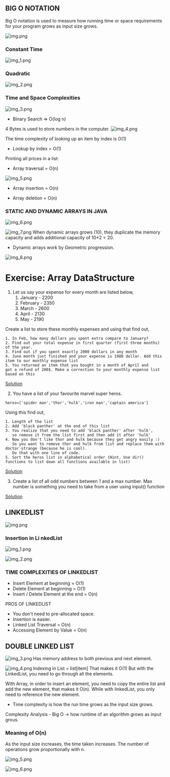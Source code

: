 ## BIG O NOTATION
Big O notation is used to measure how running time or space requirements for your program grows as input size grows.

![img.png](images/img.png)

### Constant Time
![img_1.png](images/img_1.png)

### Quadratic 
![img_2.png](images/img_2.png)

### Time and Space Complexities
![img_3.png](images/img_3.png)

* Binary Search => O(log n)

4 Bytes is used to store numbers in the computer.
![img_4.png](images/img_4.png)

The time complexity of looking up an item by index
is O(1)
* Lookup by index = O(1)

Printing all prices in a list:
* Array traversal = O(n)

![img_5.png](images/img_5.png)

* Array insertion = O(n)

* Array deletion = O(n)

### STATIC AND DYNAMIC ARRAYS IN JAVA
![img_6.png](images/img_6.png)

![img_7.png](images/img_7.png)
When dynamic arrays grows (10), they duplicate the memory capacity
and adds additional capacity of 10*2 = 20.
* Dynamic arrays work by Geometric progression.

![img_8.png](images/img_8.png)

# Exercise: Array DataStructure

1. Let us say your expense for every month are listed below,
	1. January -  2200
 	2. February - 2350
    3. March - 2600
    4. April - 2130
    5. May - 2190

Create a list to store these monthly expenses and using that find out,

    1. In Feb, how many dollars you spent extra compare to January?
    2. Find out your total expense in first quarter (first three months) of the year.
    3. Find out if you spent exactly 2000 dollars in any month
    4. June month just finished and your expense is 1980 dollar. Add this item to our monthly expense list
    5. You returned an item that you bought in a month of April and
    got a refund of 200$. Make a correction to your monthly expense list
    based on this

[Solution](https://github.com/codebasics/data-structures-algorithms-python/blob/master/data_structures/2_Arrays/Solution/1_expenses.py)

2. You have a list of your favourite marvel super heros.
```
heros=['spider man','thor','hulk','iron man','captain america']
```

Using this find out,

    1. Length of the list
    2. Add 'black panther' at the end of this list
    3. You realize that you need to add 'black panther' after 'hulk',
       so remove it from the list first and then add it after 'hulk'
    4. Now you don't like thor and hulk because they get angry easily :)
       So you want to remove thor and hulk from list and replace them with doctor strange (because he is cool).
       Do that with one line of code.
    5. Sort the heros list in alphabetical order (Hint. Use dir() functions to list down all functions available in list)

[Solution](https://github.com/codebasics/data-structures-algorithms-python/blob/master/data_structures/2_Arrays/Solution/2_marvel.py)


3. Create a list of all odd numbers between 1 and a max number.
Max number is something you need to take from a user using input() function

[Solution](https://github.com/codebasics/data-structures-algorithms-python/blob/master/data_structures/2_Arrays/Solution/3_odd_even_numbers.py)

## LINKEDLIST
![img.png](img.png)
### Insertion in Li nkedList
![img_1.png](img_1.png)

![img_2.png](img_2.png)

### TIME COMPLEXITIES OF LINKEDLIST
* Insert Element at beginning  = O(1)
* Delete Element at beginning = O(1)
* Insert / Delete Element at the end = O(n)

PROS OF LINKEDLIST
* You don't need to pre-allocated space.
* Insertion is easier.
* Linked List Traversal = O(n)
* Accessing Element by Value  = O(n)

## DOUBLE LINKED LIST
![img_3.png](img_3.png)
Has memory address to both previous and next
element.

![img_4.png](img_4.png)
Indexing in List = list[item]
That makes it O(1)
But with the LinkedList, you need to go through all the 
elements.

With Array, in order to insert an element, 
you need to copy the entire list and add the new element, that 
makes it O(n).
While with linkedList, you only need to reference the new element.

* Time complexity is how the run time grows as the input size grows.

Complexity Analysis - Big O -> how runtime of an algorithm grows as input grous.

### Meaning of O(n)
As the input size increases, the time taken increases.
The number of operations grow proportionally with n.

![img_5.png](img_5.png)

![img_6.png](img_6.png)












